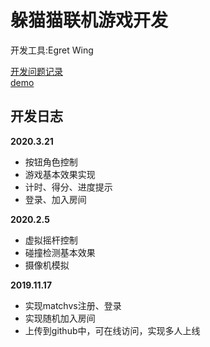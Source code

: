 # 躲猫猫联机游戏开发

开发工具:Egret Wing


[开发问题记录](https://github.com/xihahah/Notes/blob/master/egret.md)  
[demo](https://xihahah.github.io/egretTest/)


## 开发日志
**2020.3.21**

- 按钮角色控制
- 游戏基本效果实现
- 计时、得分、进度提示
- 登录、加入房间

**2020.2.5**

- 虚拟摇杆控制
- 碰撞检测基本效果
- 摄像机模拟

**2019.11.17**

- 实现matchvs注册、登录
- 实现随机加入房间
- 上传到github中，可在线访问，实现多人上线
